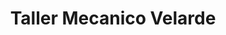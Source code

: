 ---
title: "Taller Mecanico Velarde"
url: /la-palizada/taller-mecanico-velarde/
shop: reparación de automóviles
---